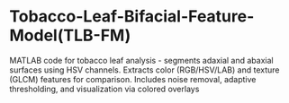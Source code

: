 # Tobacco-Leaf-Bifacial-Feature-Model(TLB-FM)
MATLAB code for tobacco leaf analysis - segments adaxial and abaxial surfaces using HSV channels. Extracts color (RGB/HSV/LAB) and texture (GLCM) features for comparison. Includes noise removal, adaptive thresholding, and visualization via colored overlays
